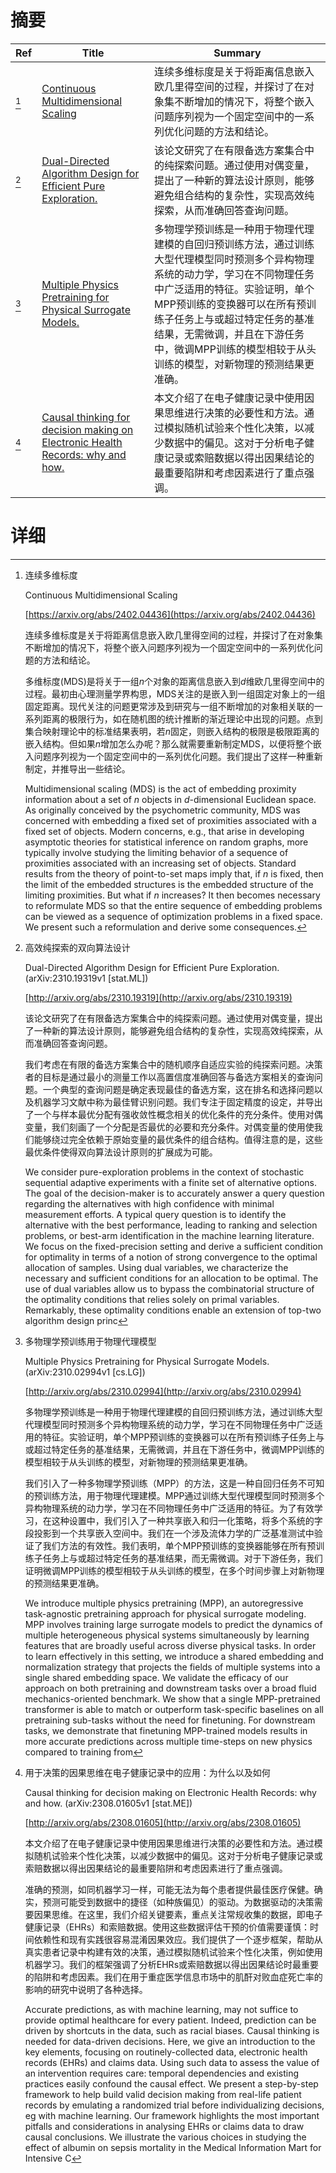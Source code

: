 # 摘要

| Ref | Title | Summary |
| --- | --- | --- |
| [^1] | [Continuous Multidimensional Scaling](https://arxiv.org/abs/2402.04436) | 连续多维标度是关于将距离信息嵌入欧几里得空间的过程，并探讨了在对象集不断增加的情况下，将整个嵌入问题序列视为一个固定空间中的一系列优化问题的方法和结论。 |
| [^2] | [Dual-Directed Algorithm Design for Efficient Pure Exploration.](http://arxiv.org/abs/2310.19319) | 该论文研究了在有限备选方案集合中的纯探索问题。通过使用对偶变量，提出了一种新的算法设计原则，能够避免组合结构的复杂性，实现高效纯探索，从而准确回答查询问题。 |
| [^3] | [Multiple Physics Pretraining for Physical Surrogate Models.](http://arxiv.org/abs/2310.02994) | 多物理学预训练是一种用于物理代理建模的自回归预训练方法，通过训练大型代理模型同时预测多个异构物理系统的动力学，学习在不同物理任务中广泛适用的特征。实验证明，单个MPP预训练的变换器可以在所有预训练子任务上与或超过特定任务的基准结果，无需微调，并且在下游任务中，微调MPP训练的模型相较于从头训练的模型，对新物理的预测结果更准确。 |
| [^4] | [Causal thinking for decision making on Electronic Health Records: why and how.](http://arxiv.org/abs/2308.01605) | 本文介绍了在电子健康记录中使用因果思维进行决策的必要性和方法。通过模拟随机试验来个性化决策，以减少数据中的偏见。这对于分析电子健康记录或索赔数据以得出因果结论的最重要陷阱和考虑因素进行了重点强调。 |

# 详细

[^1]: 连续多维标度

    Continuous Multidimensional Scaling

    [https://arxiv.org/abs/2402.04436](https://arxiv.org/abs/2402.04436)

    连续多维标度是关于将距离信息嵌入欧几里得空间的过程，并探讨了在对象集不断增加的情况下，将整个嵌入问题序列视为一个固定空间中的一系列优化问题的方法和结论。

    

    多维标度(MDS)是将关于一组$n$个对象的距离信息嵌入到$d$维欧几里得空间中的过程。最初由心理测量学界构思，MDS关注的是嵌入到一组固定对象上的一组固定距离。现代关注的问题更常涉及到研究与一组不断增加的对象相关联的一系列距离的极限行为，如在随机图的统计推断的渐近理论中出现的问题。点到集合映射理论中的标准结果表明，若$n$固定，则嵌入结构的极限是极限距离的嵌入结构。但如果$n$增加怎么办呢？那么就需要重新制定MDS，以便将整个嵌入问题序列视为一个固定空间中的一系列优化问题。我们提出了这样一种重新制定，并推导出一些结论。

    Multidimensional scaling (MDS) is the act of embedding proximity information about a set of $n$ objects in $d$-dimensional Euclidean space. As originally conceived by the psychometric community, MDS was concerned with embedding a fixed set of proximities associated with a fixed set of objects. Modern concerns, e.g., that arise in developing asymptotic theories for statistical inference on random graphs, more typically involve studying the limiting behavior of a sequence of proximities associated with an increasing set of objects. Standard results from the theory of point-to-set maps imply that, if $n$ is fixed, then the limit of the embedded structures is the embedded structure of the limiting proximities. But what if $n$ increases? It then becomes necessary to reformulate MDS so that the entire sequence of embedding problems can be viewed as a sequence of optimization problems in a fixed space. We present such a reformulation and derive some consequences.
    
[^2]: 高效纯探索的双向算法设计

    Dual-Directed Algorithm Design for Efficient Pure Exploration. (arXiv:2310.19319v1 [stat.ML])

    [http://arxiv.org/abs/2310.19319](http://arxiv.org/abs/2310.19319)

    该论文研究了在有限备选方案集合中的纯探索问题。通过使用对偶变量，提出了一种新的算法设计原则，能够避免组合结构的复杂性，实现高效纯探索，从而准确回答查询问题。

    

    我们考虑在有限的备选方案集合中的随机顺序自适应实验的纯探索问题。决策者的目标是通过最小的测量工作以高置信度准确回答与备选方案相关的查询问题。一个典型的查询问题是确定表现最佳的备选方案，这在排名和选择问题以及机器学习文献中称为最佳臂识别问题。我们专注于固定精度的设定，并导出了一个与样本最优分配有强收敛性概念相关的优化条件的充分条件。使用对偶变量，我们刻画了一个分配是否最优的必要和充分条件。对偶变量的使用使我们能够绕过完全依赖于原始变量的最优条件的组合结构。值得注意的是，这些最优条件使得双向算法设计原则的扩展成为可能。

    We consider pure-exploration problems in the context of stochastic sequential adaptive experiments with a finite set of alternative options. The goal of the decision-maker is to accurately answer a query question regarding the alternatives with high confidence with minimal measurement efforts. A typical query question is to identify the alternative with the best performance, leading to ranking and selection problems, or best-arm identification in the machine learning literature. We focus on the fixed-precision setting and derive a sufficient condition for optimality in terms of a notion of strong convergence to the optimal allocation of samples. Using dual variables, we characterize the necessary and sufficient conditions for an allocation to be optimal. The use of dual variables allow us to bypass the combinatorial structure of the optimality conditions that relies solely on primal variables. Remarkably, these optimality conditions enable an extension of top-two algorithm design princ
    
[^3]: 多物理学预训练用于物理代理模型

    Multiple Physics Pretraining for Physical Surrogate Models. (arXiv:2310.02994v1 [cs.LG])

    [http://arxiv.org/abs/2310.02994](http://arxiv.org/abs/2310.02994)

    多物理学预训练是一种用于物理代理建模的自回归预训练方法，通过训练大型代理模型同时预测多个异构物理系统的动力学，学习在不同物理任务中广泛适用的特征。实验证明，单个MPP预训练的变换器可以在所有预训练子任务上与或超过特定任务的基准结果，无需微调，并且在下游任务中，微调MPP训练的模型相较于从头训练的模型，对新物理的预测结果更准确。

    

    我们引入了一种多物理学预训练（MPP）的方法，这是一种自回归任务不可知的预训练方法，用于物理代理建模。MPP通过训练大型代理模型同时预测多个异构物理系统的动力学，学习在不同物理任务中广泛适用的特征。为了有效学习，在这种设置中，我们引入了一种共享嵌入和归一化策略，将多个系统的字段投影到一个共享嵌入空间中。我们在一个涉及流体力学的广泛基准测试中验证了我们方法的有效性。我们表明，单个MPP预训练的变换器能够在所有预训练子任务上与或超过特定任务的基准结果，而无需微调。对于下游任务，我们证明微调MPP训练的模型相较于从头训练的模型，在多个时间步骤上对新物理的预测结果更准确。

    We introduce multiple physics pretraining (MPP), an autoregressive task-agnostic pretraining approach for physical surrogate modeling. MPP involves training large surrogate models to predict the dynamics of multiple heterogeneous physical systems simultaneously by learning features that are broadly useful across diverse physical tasks. In order to learn effectively in this setting, we introduce a shared embedding and normalization strategy that projects the fields of multiple systems into a single shared embedding space. We validate the efficacy of our approach on both pretraining and downstream tasks over a broad fluid mechanics-oriented benchmark. We show that a single MPP-pretrained transformer is able to match or outperform task-specific baselines on all pretraining sub-tasks without the need for finetuning. For downstream tasks, we demonstrate that finetuning MPP-trained models results in more accurate predictions across multiple time-steps on new physics compared to training from
    
[^4]: 用于决策的因果思维在电子健康记录中的应用：为什么以及如何

    Causal thinking for decision making on Electronic Health Records: why and how. (arXiv:2308.01605v1 [stat.ME])

    [http://arxiv.org/abs/2308.01605](http://arxiv.org/abs/2308.01605)

    本文介绍了在电子健康记录中使用因果思维进行决策的必要性和方法。通过模拟随机试验来个性化决策，以减少数据中的偏见。这对于分析电子健康记录或索赔数据以得出因果结论的最重要陷阱和考虑因素进行了重点强调。

    

    准确的预测，如同机器学习一样，可能无法为每个患者提供最佳医疗保健。确实，预测可能受到数据中的捷径（如种族偏见）的驱动。为数据驱动的决策需要因果思维。在这里，我们介绍关键要素，重点关注常规收集的数据，即电子健康记录（EHRs）和索赔数据。使用这些数据评估干预的价值需要谨慎：时间依赖性和现有实践很容易混淆因果效应。我们提供了一个逐步框架，帮助从真实患者记录中构建有效的决策，通过模拟随机试验来个性化决策，例如使用机器学习。我们的框架强调了分析EHRs或索赔数据以得出因果结论时最重要的陷阱和考虑因素。我们在用于重症医学信息市场中的肌酐对败血症死亡率的影响的研究中说明了各种选择。

    Accurate predictions, as with machine learning, may not suffice to provide optimal healthcare for every patient. Indeed, prediction can be driven by shortcuts in the data, such as racial biases. Causal thinking is needed for data-driven decisions. Here, we give an introduction to the key elements, focusing on routinely-collected data, electronic health records (EHRs) and claims data. Using such data to assess the value of an intervention requires care: temporal dependencies and existing practices easily confound the causal effect. We present a step-by-step framework to help build valid decision making from real-life patient records by emulating a randomized trial before individualizing decisions, eg with machine learning. Our framework highlights the most important pitfalls and considerations in analysing EHRs or claims data to draw causal conclusions. We illustrate the various choices in studying the effect of albumin on sepsis mortality in the Medical Information Mart for Intensive C
    

